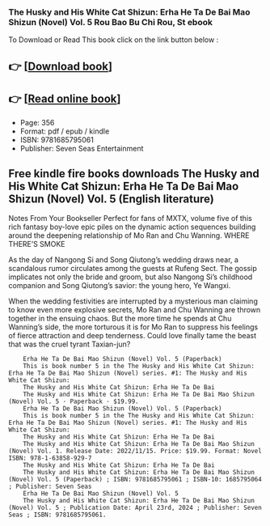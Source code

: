 ### The Husky and His White Cat Shizun: Erha He Ta De Bai Mao Shizun (Novel) Vol. 5 Rou Bao Bu Chi Rou, St ebook

To Download or Read This book click on the link button below :

## 👉  [**[Download book](http://ebooksharez.info/download.php?group=book&from=github.com&id=707324&lnk=1062 "Download book")**]

## 👉  [**[Read online book](http://ebooksharez.info/download.php?group=book&from=github.com&id=707324&lnk=1062 "Read online book")**]


* Page: 356
* Format: pdf / epub / kindle
* ISBN: 9781685795061
* Publisher: Seven Seas Entertainment



## Free kindle fire books downloads The Husky and His White Cat Shizun: Erha He Ta De Bai Mao Shizun (Novel) Vol. 5 (English literature)



Notes From Your Bookseller Perfect for fans of MXTX, volume five of this rich fantasy boy-love epic piles on the dynamic action sequences building around the deepening relationship of Mo Ran and Chu Wanning. WHERE THERE’S SMOKE
 
 As the day of Nangong Si and Song Qiutong’s wedding draws near, a scandalous rumor circulates among the guests at Rufeng Sect. The gossip implicates not only the bride and groom, but also Nangong Si’s childhood companion and Song Qiutong’s savior: the young hero, Ye Wangxi.
 
 When the wedding festivities are interrupted by a mysterious man claiming to know even more explosive secrets, Mo Ran and Chu Wanning are thrown together in the ensuing chaos. But the more time he spends at Chu Wanning’s side, the more torturous it is for Mo Ran to suppress his feelings of fierce attraction and deep tenderness. Could love finally tame the beast that was the cruel tyrant Taxian-jun?


        Erha He Ta De Bai Mao Shizun (Novel) Vol. 5 (Paperback)
        This is book number 5 in the The Husky and His White Cat Shizun: Erha He Ta De Bai Mao Shizun (Novel) series. #1: The Husky and His White Cat Shizun: 
        The Husky and His White Cat Shizun: Erha He Ta De Bai
        The Husky and His White Cat Shizun: Erha He Ta De Bai Mao Shizun (Novel) Vol. 5 · Paperback · $19.99.
        Erha He Ta De Bai Mao Shizun (Novel) Vol. 5 (Paperback)
        This is book number 5 in the The Husky and His White Cat Shizun: Erha He Ta De Bai Mao Shizun (Novel) series. #1: The Husky and His White Cat Shizun: 
        The Husky and His White Cat Shizun: Erha He Ta De Bai
        The Husky and His White Cat Shizun: Erha He Ta De Bai Mao Shizun (Novel) Vol. 1. Release Date: 2022/11/15. Price: $19.99. Format: Novel ISBN: 978-1-63858-929-7 
        The Husky and His White Cat Shizun: Erha He Ta De Bai
        The Husky and His White Cat Shizun: Erha He Ta De Bai Mao Shizun (Novel) Vol. 5 (Paperback) ; ISBN: 9781685795061 ; ISBN-10: 1685795064 ; Publisher: Seven Seas
        Erha He Ta De Bai Mao Shizun (Novel) Vol. 5
        The Husky and His White Cat Shizun: Erha He Ta De Bai Mao Shizun (Novel) Vol. 5 ; Publication Date: April 23rd, 2024 ; Publisher: Seven Seas ; ISBN: 9781685795061.
    




